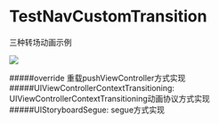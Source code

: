 # TestNavCustomTransition
三种转场动画示例

![](2月-03-2015-10-53.gif)

#####override
重载pushViewController方式实现
#####UIViewControllerContextTransitioning:
UIViewControllerContextTransitioning动画协议方式实现
#####UIStoryboardSegue:
segue方式实现
